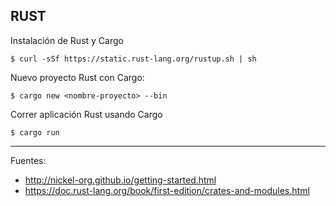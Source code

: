 ## RUST 

Instalación de Rust y Cargo

    $ curl -sSf https://static.rust-lang.org/rustup.sh | sh

Nuevo proyecto Rust con Cargo:

    $ cargo new <nombre-proyecto> --bin

Correr aplicación Rust usando Cargo

    $ cargo run

---

Fuentes:

+ http://nickel-org.github.io/getting-started.html
+ https://doc.rust-lang.org/book/first-edition/crates-and-modules.html
